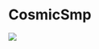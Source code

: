 # CosmicSmp
[![](https://discord.com/api/guilds/817500165866782770/widget.png)](https://discord.gg/Q2zVHjYH8Y)
